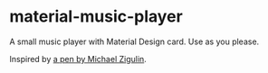 # material-music-player
A small music player with Material Design card. Use as you please.


Inspired by [a pen by Michael Zigulin](https://codepen.io/michael-zhigulin/pen/NGZGma).
